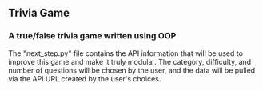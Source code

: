 ## Trivia Game

### A true/false trivia game written using OOP

The "next_step.py" file contains the API information that will be used to improve this 
game and make it truly modular. The category, difficulty, and number of questions will be 
chosen by the user, and the data will be pulled via the API URL created by the user's 
choices.
